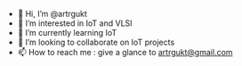 - 👋 Hi, I’m @artrgukt
- 👀 I’m interested in IoT and VLSI
- 🌱 I’m currently learning IoT
- 💞️ I’m looking to collaborate on IoT projects
- 📫 How to reach me : give a glance to artrgukt@gmail.com

<!---
artrgukt/artrgukt is a ✨ special ✨ repository because its `README.md` (this file) appears on your GitHub profile.
You can click the Preview link to take a look at your changes.
--->
